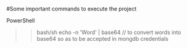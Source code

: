 #Some important commands to execute the project 


PowerShell
>> [System.Convert]::ToBase64String([System.Text.Encoding]::UTF8.GetBytes('Word')) 
bash/sh
>> echo -n 'Word' | base64
// to convert words into base64 so as to be accepted in mongdb credentials


